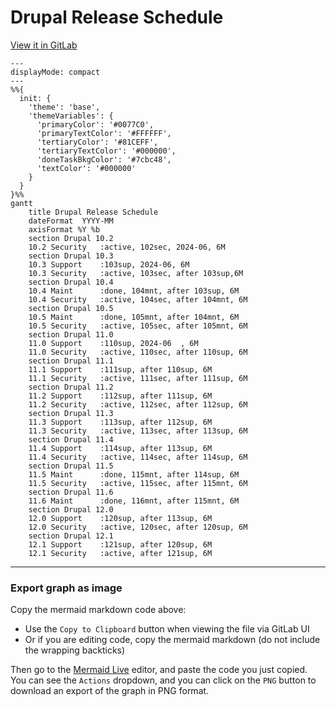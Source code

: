 # Drupal Release Schedule

[View it in GitLab](https://git.drupalcode.org/project/drupal/-/blob/11.x/RELEASES.md)

```mermaid
---
displayMode: compact
---
%%{
  init: {
    'theme': 'base',
    'themeVariables': {
      'primaryColor': '#0077C0',
      'primaryTextColor': '#FFFFFF',
      'tertiaryColor': '#81CEFF',
      'tertiaryTextColor': '#000000',
      'doneTaskBkgColor': '#7cbc48',
      'textColor': '#000000'
    }
  }
}%%
gantt
    title Drupal Release Schedule
    dateFormat  YYYY-MM
    axisFormat %Y %b
    section Drupal 10.2
    10.2 Security   :active, 102sec, 2024-06, 6M
    section Drupal 10.3
    10.3 Support    :103sup, 2024-06, 6M
    10.3 Security   :active, 103sec, after 103sup,6M
    section Drupal 10.4
    10.4 Maint      :done, 104mnt, after 103sup, 6M
    10.4 Security   :active, 104sec, after 104mnt, 6M
    section Drupal 10.5
    10.5 Maint      :done, 105mnt, after 104mnt, 6M
    10.5 Security   :active, 105sec, after 105mnt, 6M
    section Drupal 11.0
    11.0 Support    :110sup, 2024-06  , 6M
    11.0 Security   :active, 110sec, after 110sup, 6M
    section Drupal 11.1
    11.1 Support    :111sup, after 110sup, 6M
    11.1 Security   :active, 111sec, after 111sup, 6M
    section Drupal 11.2
    11.2 Support    :112sup, after 111sup, 6M
    11.2 Security   :active, 112sec, after 112sup, 6M
    section Drupal 11.3
    11.3 Support    :113sup, after 112sup, 6M
    11.3 Security   :active, 113sec, after 113sup, 6M
    section Drupal 11.4
    11.4 Support    :114sup, after 113sup, 6M
    11.4 Security   :active, 114sec, after 114sup, 6M
    section Drupal 11.5
    11.5 Maint      :done, 115mnt, after 114sup, 6M
    11.5 Security   :active, 115sec, after 115mnt, 6M
    section Drupal 11.6
    11.6 Maint      :done, 116mnt, after 115mnt, 6M
    section Drupal 12.0
    12.0 Support    :120sup, after 113sup, 6M
    12.0 Security   :active, 120sec, after 120sup, 6M
    section Drupal 12.1
    12.1 Support    :121sup, after 120sup, 6M
    12.1 Security   :active, after 121sup, 6M
```

---

### Export graph as image

Copy the mermaid markdown code above:
- Use the `Copy to Clipboard` button when viewing the file via GitLab UI
- Or if you are editing code, copy the mermaid markdown (do not include the wrapping backticks)

Then go to the [Mermaid Live](https://mermaid.live) editor, and paste the code you just copied.
You can see the `Actions` dropdown, and you can click on the `PNG` button to download an export of the graph in PNG format.
